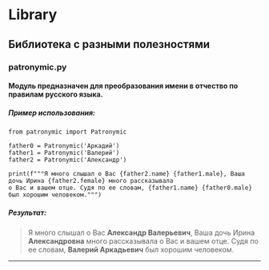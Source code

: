 # Library
## Библиотека с разными полезностями
### patronymic.py 
#### Модуль предназначен для преобразования имени в отчество по правилам русского языка.
##### Пример использования:
    from patronymic import Patronymic

    father0 = Patronymic('Аркадий')
    father1 = Patronymic('Валерий')
    father2 = Patronymic('Александр')

    print(f"""Я много слышал о Вас {father2.name} {father1.male}, Ваша дочь Ирина {father2.female} много рассказывала
    о Вас и вашем отце. Судя по ее словам, {father1.name} {father0.male} был хорошим человеком.""")
##### Результат:
>Я много слышал о Вас __Александр Валерьевич__, Ваша дочь Ирина __Александровна__ много рассказывала о 
>Вас и вашем отце. Судя по ее словам, __Валерий Аркадьевич__ был хорошим человеком.
---


